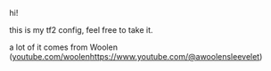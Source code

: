 hi!

this is my tf2 config, feel free to take it.

a lot of it comes from Woolen ([youtube.com/woolen](https://www.youtube.com/@awoolensleevelet)https://www.youtube.com/@awoolensleevelet)

